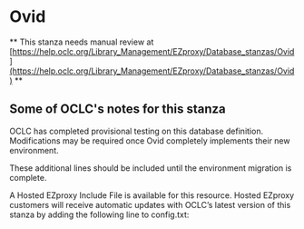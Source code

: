 # Ovid
** This stanza needs manual review at [https://help.oclc.org/Library_Management/EZproxy/Database_stanzas/Ovid](https://help.oclc.org/Library_Management/EZproxy/Database_stanzas/Ovid) **

## Some of OCLC's notes for this stanza

OCLC has completed provisional testing on this database definition. Modifications may be required once Ovid completely implements their new environment.

These additional lines should be included until the environment migration is complete.

A Hosted EZproxy Include File is available for this resource. Hosted EZproxy customers will receive automatic updates with OCLC&rsquo;s latest version of this stanza by adding the following line to config.txt:
